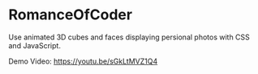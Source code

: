 # RomanceOfCoder
Use animated 3D cubes and faces displaying persional photos with CSS and JavaScript.

Demo Video: https://youtu.be/sGkLtMVZ1Q4
